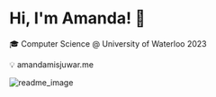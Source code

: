 # Hi, I'm Amanda! 👋

🎓 Computer Science @ University of Waterloo 2023

💡 amandamisjuwar.me


![readme_image](https://user-images.githubusercontent.com/37950626/157373696-b6b6a6ad-a943-4a9c-adf2-6d6a3b241892.png)
